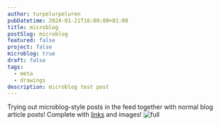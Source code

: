 ```yaml
---
author: turpelurpeluren
pubDatetime: 2024-01-21T16:00:00+01:00
title: microblog
postSlug: microblog
featured: false
project: false
microblog: true
draft: false
tags:
  - meta
  - drawings
description: microblog test post
---
```


Trying out microblog-style posts in the feed together with normal blog article posts!
Complete with [links](https://knowhow.pp.ua/wp-content/uploads/2023/09/lf-0923.webp) and images!
![full](@assets/images/avatar-say-transparent-small.png)